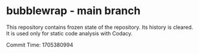 # bubblewrap - main branch

This repository contains frozen state of the repository.
Its history is cleared. It is used only for static code
analysis with Codacy.

Commit Time: 1705380994